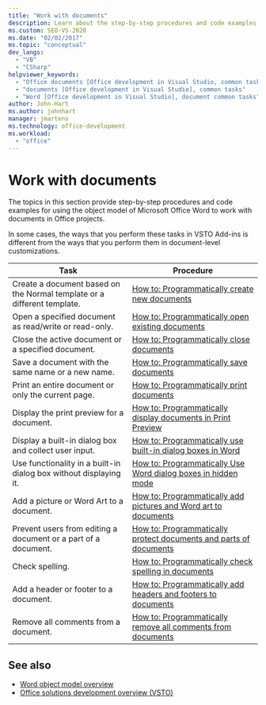 ```yaml
---
title: "Work with documents"
description: Learn about the step-by-step procedures and code examples for using the object model of Microsoft Word to work with documents in Office projects.
ms.custom: SEO-VS-2020
ms.date: "02/02/2017"
ms.topic: "conceptual"
dev_langs:
  - "VB"
  - "CSharp"
helpviewer_keywords:
  - "Office documents [Office development in Visual Studio, common tasks"
  - "documents [Office development in Visual Studio], common tasks"
  - "Word [Office development in Visual Studio], document common tasks"
author: John-Hart
ms.author: johnhart
manager: jmartens
ms.technology: office-development
ms.workload:
  - "office"
---
```

# Work with documents
  The topics in this section provide step-by-step procedures and code examples for using the object model of Microsoft Office Word to work with documents in Office projects.

 In some cases, the ways that you perform these tasks in VSTO Add-ins is different from the ways that you perform them in document-level customizations.

|Task|Procedure|
|----------|---------------|
|Create a document based on the Normal template or a different template.|[How to: Programmatically create new documents](../vsto/how-to-programmatically-create-new-documents.md)|
|Open a specified document as read/write or read-only.|[How to: Programmatically open existing documents](../vsto/how-to-programmatically-open-existing-documents.md)|
|Close the active document or a specified document.|[How to: Programmatically close documents](../vsto/how-to-programmatically-close-documents.md)|
|Save a document with the same name or a new name.|[How to: Programmatically save documents](../vsto/how-to-programmatically-save-documents.md)|
|Print an entire document or only the current page.|[How to: Programmatically print documents](../vsto/how-to-programmatically-print-documents.md)|
|Display the print preview for a document.|[How to: Programmatically display documents in Print Preview](../vsto/how-to-programmatically-display-documents-in-print-preview.md)|
|Display a built-in dialog box and collect user input.|[How to: Programmatically use built-in dialog boxes in Word](../vsto/how-to-programmatically-use-built-in-dialog-boxes-in-word.md)|
|Use functionality in a built-in dialog box without displaying it.|[How to: Programmatically Use Word dialog boxes in hidden mode](../vsto/how-to-programmatically-use-word-dialog-boxes-in-hidden-mode.md)|
|Add a picture or Word Art to a document.|[How to: Programmatically add pictures and Word art to documents](../vsto/how-to-programmatically-add-pictures-and-word-art-to-documents.md)|
|Prevent users from editing a document or a part of a document.|[How to: Programmatically protect documents and parts of documents](../vsto/how-to-programmatically-protect-documents-and-parts-of-documents.md)|
|Check spelling.|[How to: Programmatically check spelling in documents](../vsto/how-to-programmatically-check-spelling-in-documents.md)|
|Add a header or footer to a document.|[How to: Programmatically add headers and footers to documents](../vsto/how-to-programmatically-add-headers-and-footers-to-documents.md)|
|Remove all comments from a document.|[How to: Programmatically remove all comments from documents](../vsto/how-to-programmatically-remove-all-comments-from-documents.md)|

## See also
- [Word object model overview](../vsto/word-object-model-overview.md)
- [Office solutions development overview &#40;VSTO&#41;](../vsto/office-solutions-development-overview-vsto.md)
